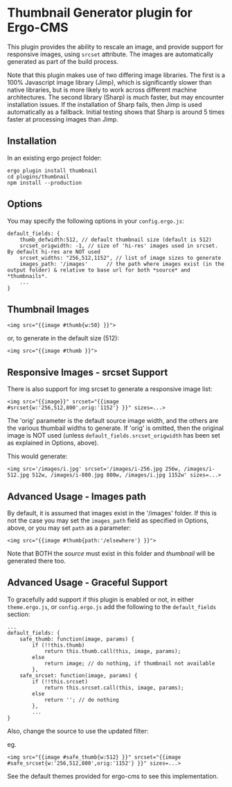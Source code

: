 # Thumbnail Generator plugin for Ergo-CMS

This plugin provides the ability to rescale an image, and provide support for responsive images, using `srcset` attribute. The images are automatically generated as part of the build process.

Note that this plugin makes use of two differing image libraries. The first is a 100% Javascript image library (Jimp), which is significantly slower than native libraries, but is more likely to work across different machine architectures. The second library (Sharp) is much faster, but may encounter installation issues. If the installation of Sharp fails, then Jimp is used automatically as a fallback. 
Initial testing shows that Sharp is around 5 times faster at processing images than Jimp.


## Installation

In an existing ergo project folder:

```
ergo plugin install thumbnail
cd plugins/thumbnail
npm install --production
```


## Options 

You may specify the following options in your `config.ergo.js`:

```
default_fields: {
	thumb_defwidth:512, // default thumbnail size (default is 512)
	srcset_origwidth: -1, // size of 'hi-res' images used in srcset. By default hi-res are NOT used
	srcset_widths: "256,512,1152", // list of image sizes to generate
	images_path: '/images'		// the path where images exist (in the output folder) & relative to base url for both *source* and *thumbnails*.
	...
}
```
## Thumbnail Images

```
<img src="{{image #thumb{w:50} }}">
```

or, to generate in the default size (512):

```
<img src="{{image #thumb }}">
```


## Responsive Images - srcset Support

There is also support for img srcset to generate a responsive image list:

```
<img src="{{image}}" srcset="{{image #srcset{w:'256,512,800',orig:'1152'} }}" sizes=...>
```

The 'orig' parameter is the default source image width, and the others are the various thumbail widths to generate. If 'orig' is omitted, then the original image is NOT used (unless `default_fields.srcset_origwidth` has been set as explained in Options, above).

This would generate:

```
<img src='/images/i.jpg' srcset='/images/i-256.jpg 256w, /images/i-512.jpg 512w, /images/i-800.jpg 800w, /images/i.jpg 1152w' sizes=...>
```


## Advanced Usage - Images path

By default, it is assumed that images exist in the '/images' folder. If this is not the case you may set the `images_path` field as specified in Options, above, or you may set `path` as a parameter:

```
<img src="{{image #thumb{path:'/elsewhere'} }}">
```

Note that BOTH the *source* must exist in this folder and *thumbnail* will be generated there too.

## Advanced Usage - Graceful Support

To gracefully add support if this plugin is enabled or not, in either `theme.ergo.js`, or `config.ergo.js` add the following to the `default_fields` section:

```
...
default_fields: {
	safe_thumb: function(image, params) { 
		if (!!this.thumb) 
			return this.thumb.call(this, image, params);
		else
			return image; // do nothing, if thumbnail not available
		},
	safe_srcset: function(image, params) { 
		if (!!this.srcset) 
			return this.srcset.call(this, image, params);
		else
			return ''; // do nothing
		},
		...
}
```

Also, change the source to use the updated filter:


eg.

```
<img src="{{image #safe_thumb{w:512} }}" srcset="{{image #safe_srcset{w:'256,512,800',orig:'1152'} }}" sizes=...>
```


See the default themes provided for ergo-cms to see this implementation.






